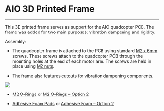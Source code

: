 # AIO 3D Printed Frame

---

This 3D printed frame serves as support for the AIO quadcopter PCB. 
The frame was added for two main purposes: vibration dampening and rigidity.

Assembly:

- The quadcopter frame is attached to the PCB using standard [M2 x 6mm](https://www.mcmaster.com/92000a013) screws. 
These screws attach to the quadcopter PCB through the mounting holes at the end of each motor arm. 
The screws are held in place using [M2 nuts](https://www.mcmaster.com/93800a300).

- The frame also features cutouts for vibration dampening components. 

![](http://delaney.nyc/wp-content/uploads/2020/04/Vibration_Dampening_Frame_2020-Apr-28_04-31-43PM-000_CustomizedView19202370691_jpg.jpeg)

- [M2 O-Rings](https://www.banggood.com/20-PCS-O-rings-Vibration-Isolation-Flight-Controller-Protection-Rubber-Band-Green-White-for-RC-Drone-p-1174651.html?rmmds=myorder&ID=521800&cur_warehouse=CN)
or [M2 O-Rings – Option 2](https://www.mcmaster.com/9262k568)

- [Adhesive Foam Pads](https://www.banggood.com/10Pcs-URUAV-3M-Double-Sided-Foam-Adhesive-Tapes-Pad-Square-Strip-for-Gyro-RC-Models-p-1353765.html?rmmds=detail-left-hotproducts__16&cur_warehouse=CN)
or [Adhesive Foam – Option 2](https://www.mcmaster.com/75785t13)
